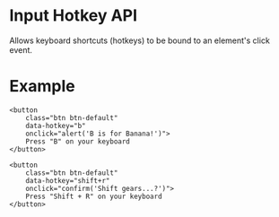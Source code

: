 # Input Hotkey API

Allows keyboard shortcuts (hotkeys) to be bound to an element's click event.

# Example

    <button
        class="btn btn-default"
        data-hotkey="b"
        onclick="alert('B is for Banana!')">
        Press "B" on your keyboard
    </button>

    <button
        class="btn btn-default"
        data-hotkey="shift+r"
        onclick="confirm('Shift gears...?')">
        Press "Shift + R" on your keyboard
    </button>


